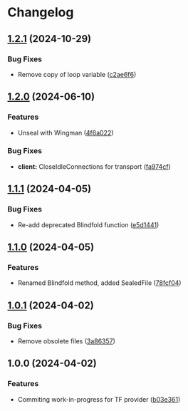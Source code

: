 # Changelog

## [1.2.1](https://github.com/memes/f5xc/compare/v1.2.0...v1.2.1) (2024-10-29)


### Bug Fixes

* Remove copy of loop variable ([c2ae6f6](https://github.com/memes/f5xc/commit/c2ae6f666158524b538744de0dc191f6f55be95c))

## [1.2.0](https://github.com/memes/f5xc/compare/v1.1.1...v1.2.0) (2024-06-10)


### Features

* Unseal with Wingman ([4f6a022](https://github.com/memes/f5xc/commit/4f6a022330d26ab105d529a7d4adcf31a9dbbbf9))


### Bug Fixes

* **client:** CloseIdleConnections for transport ([fa974cf](https://github.com/memes/f5xc/commit/fa974cf00f8615430d3ec1b87b1f2f3d4488525f))

## [1.1.1](https://github.com/memes/f5xc/compare/v1.1.0...v1.1.1) (2024-04-05)


### Bug Fixes

* Re-add deprecated Blindfold function ([e5d1441](https://github.com/memes/f5xc/commit/e5d1441f644e296d1703e664661d86773cdc0774))

## [1.1.0](https://github.com/memes/f5xc/compare/v1.0.1...v1.1.0) (2024-04-05)


### Features

* Renamed Blindfold method, added SealedFile ([78fcf04](https://github.com/memes/f5xc/commit/78fcf04e2d0d899a3435b704022e7b1ab10cc03d))

## [1.0.1](https://github.com/memes/f5xc/compare/v1.0.0...v1.0.1) (2024-04-02)


### Bug Fixes

* Remove obsolete files ([3a86357](https://github.com/memes/f5xc/commit/3a8635748cd437e35d093973fcabdc939250ca3b))

## 1.0.0 (2024-04-02)


### Features

* Commiting work-in-progress for TF provider ([b03e361](https://github.com/memes/f5xc/commit/b03e3610c1255500015739fd090bc52eff532efe))
